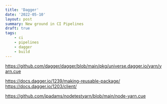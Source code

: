 ```yaml
---
title: 'Dagger'
date: '2022-05-10'
layout: post
summary: New ground in CI Pipelines
draft: true
tags:
    - ci
    - pipelines
    - dagger
    - build
---
```

https://github.com/dagger/dagger/blob/main/pkg/universe.dagger.io/yarn/yarn.cue

https://docs.dagger.io/1239/making-reusable-package/
https://docs.dagger.io/1203/client/


https://github.com/jpadams/nodetestyarn/blob/main/node-yarn.cue
